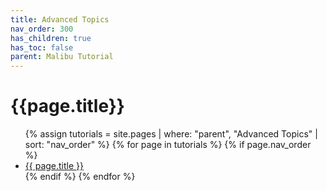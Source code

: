 ```yaml
---
title: Advanced Topics
nav_order: 300
has_children: true
has_toc: false
parent: Malibu Tutorial
---
```

# {{page.title}}

<ul>
  {% assign tutorials = site.pages | where: "parent", "Advanced Topics" | sort: "nav_order" %}
  {% for page in tutorials %}
    {% if page.nav_order %}
    <li>
      <a href="{{ page.url | absolute_url }}">{{ page.title }}</a>
    </li>
    {% endif %}
  {% endfor %}
</ul>
